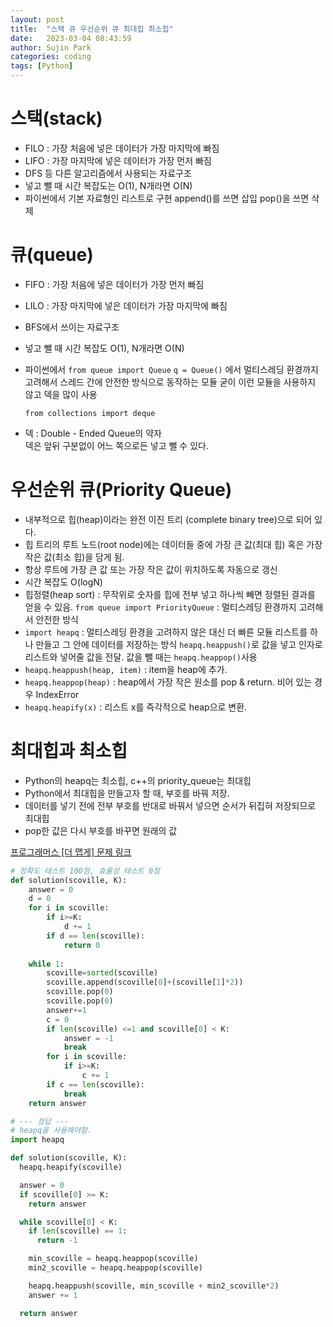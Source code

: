 ```yaml
---
layout: post
title:  "스택 큐 우선순위 큐 최대힙 최소힙"
date:   2023-03-04 08:43:59
author: Sujin Park
categories: coding
tags: [Python]
---
```



# 스택(stack)
- FILO : 가장 처음에 넣은 데이터가 가장 마지막에 빠짐
- LIFO : 가장 마지막에 넣은 데이터가 가장 먼저 빠짐
- DFS 등 다른 알고리즘에서 사용되는 자료구조
- 넣고 뺄 때 시간 복잡도는 O(1), N개라면 O(N)
- 파이썬에서 기본 자료형인 리스트로 구현
append()를 쓰면 삽입
pop()을 쓰면 삭제

# 큐(queue)
  - FIFO : 가장 처음에 넣은 데이터가 가장 먼저 빠짐
  - LILO : 가장 마지막에 넣은 데이터가 가장 마지막에 빠짐
  - BFS에서 쓰이는 자료구조
  - 넣고 뺄 때 시간 복잡도 O(1), N개라면 O(N)
  - 파이썬에서 `from queue import Queue`
  `q = Queue()` 에서 멀티스레딩 환경까지 고려해서 스레드 간에 안전한 방식으로 동작하는 모듈
  굳이 이런 모듈을 사용하지 않고 덱을 많이 사용
      
      `from collections import deque`
    
  - 덱 : Double - Ended Queue의 약자  
    덱은 앞뒤 구분없이 어느 쪽으로든 넣고 뺄 수 있다.
        
# 우선순위 큐(Priority Queue)
  - 내부적으로 힙(heap)이라는 완전 이진 트리 (complete binary tree)으로 되어 있다.
  - 힙 트리의 루트 노드(root node)에는 데이터들 중에 가장 큰 값(최대 힙) 혹은 가장 작은 값(최소 힙)을 담게 됨.
  - 항상 루트에 가장 큰 값 또는 가장 작은 값이 위치하도록 자동으로 갱신
  - 시간 복잡도 O(logN)
  - 힙정렬(heap sort) : 무작위로 숫자를 힙에 전부 넣고 하나씩 빼면 정렬된 결과를 얻을 수 있음.
  `from queue import PriorityQueue` : 멀티스레딩 환경까지 고려해서 안전한 방식
  - `import heapq` : 멀티스레딩 환경을 고려하지 않은 대신 더 빠른 모듈
  리스트를 하나 만들고 그 안에 데이터를 저장하는 방식
  `heapq.heappush()`로 값을 넣고 인자로 리스트와 넣어줄 값을 전달.
  값을 뺄 때는 `heapq.heappop()`사용
  - `heapq.heappush(heap, item)` : item을 heap에 추가.
  - `heapq.heappop(heap)` : heap에서 가장 작은 원소를 pop & return. 비어 있는 경우 IndexError
  - `heapq.heapify(x)` : 리스트 x를 즉각적으로 heap으로 변환.

# 최대힙과 최소힙
  - Python의 heapq는 최소힙, c++의 priority_queue는 최대힙
  - Python에서 최대힙을 만들고자 할 때, 부호를 바꿔 저장.
  - 데이터를 넣기 전에 전부 부호를 반대로 바꿔서 넣으면 순서가 뒤집혀 저장되므로 최대힙
  - pop한 값은 다시 부호를 바꾸면 원래의 값

[프로그래머스 [더 맵게] 문제 링크](https://school.programmers.co.kr/learn/courses/30/lessons/42626#)

```python
# 정확도 테스트 100점, 효율성 테스트 0점
def solution(scoville, K):
    answer = 0
    d = 0
    for i in scoville:
        if i>=K:
            d += 1
        if d == len(scoville):
            return 0
    
    while 1:
        scoville=sorted(scoville)
        scoville.append(scoville[0]+(scoville[1]*2))
        scoville.pop(0)
        scoville.pop(0)
        answer+=1
        c = 0
        if len(scoville) <=1 and scoville[0] < K:
            answer = -1
            break
        for i in scoville:
            if i>=K:
                c += 1
        if c == len(scoville):
            break
    return answer

# --- 정답 ---
# heapq을 사용해야함.
import heapq

def solution(scoville, K):
  heapq.heapify(scoville)

  answer = 0
  if scoville[0] >= K:
    return answer

  while scoville[0] < K:
    if len(scoville) == 1:
      return -1

    min_scoville = heapq.heappop(scoville)
    min2_scoville = heapq.heappop(scoville)

    heapq.heappush(scoville, min_scoville + min2_scoville*2)
    answer += 1

  return answer
```